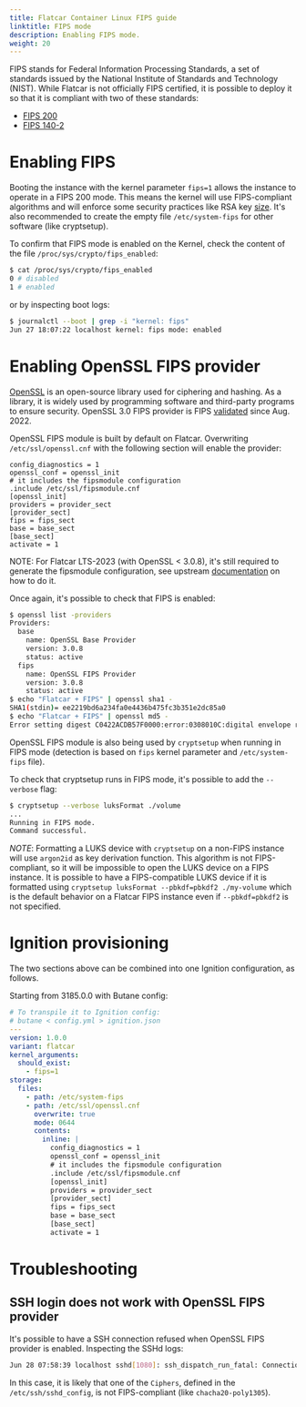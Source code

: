 ```yaml
---
title: Flatcar Container Linux FIPS guide
linktitle: FIPS mode
description: Enabling FIPS mode.
weight: 20
---
```


FIPS stands for Federal Information Processing Standards, a set of standards issued by the National Institute of Standards and Technology (NIST). While Flatcar is not officially FIPS certified, it is possible to deploy it so that it is compliant with two of these standards:
* [FIPS 200][fips-200]
* [FIPS 140-2][fips-140-2]

# Enabling FIPS

Booting the instance with the kernel parameter `fips=1` allows the instance to operate in a FIPS 200 mode. This means the kernel will use FIPS-compliant algorithms and will enforce some security practices like RSA key [size][rsa-key-size]. It's also recommended to create the empty file `/etc/system-fips` for other software (like cryptsetup).

To confirm that FIPS mode is enabled on the Kernel, check the content of the file `/proc/sys/crypto/fips_enabled`:
```bash
$ cat /proc/sys/crypto/fips_enabled
0 # disabled
1 # enabled
```

or by inspecting boot logs:
```bash
$ journalctl --boot | grep -i "kernel: fips"
Jun 27 18:07:22 localhost kernel: fips mode: enabled
```

# Enabling OpenSSL FIPS provider

[OpenSSL][openssl] is an open-source library used for ciphering and hashing. As a library, it is widely used by programming software and third-party programs to ensure security. OpenSSL 3.0 FIPS provider is FIPS [validated][certificate] since Aug. 2022.

OpenSSL FIPS module is built by default on Flatcar. Overwriting `/etc/ssl/openssl.cnf` with the following section will enable the provider:
```
config_diagnostics = 1
openssl_conf = openssl_init
# it includes the fipsmodule configuration
.include /etc/ssl/fipsmodule.cnf
[openssl_init]
providers = provider_sect
[provider_sect]
fips = fips_sect
base = base_sect
[base_sect]
activate = 1
```

NOTE: For Flatcar LTS-2023 (with OpenSSL < 3.0.8), it's still required to generate the fipsmodule configuration, see upstream [documentation][openssl-fipsinstall] on how to do it.

Once again, it's possible to check that FIPS is enabled:
```bash
$ openssl list -providers
Providers:
  base
    name: OpenSSL Base Provider
    version: 3.0.8
    status: active
  fips
    name: OpenSSL FIPS Provider
    version: 3.0.8
    status: active
$ echo "Flatcar + FIPS" | openssl sha1 -
SHA1(stdin)= ee2219bd6a234fa0e4436b475fc3b351e2dc85a0
$ echo "Flatcar + FIPS" | openssl md5 -
Error setting digest C0422ACDB57F0000:error:0308010C:digital envelope routines:inner_evp_generic_fetch:unsupported:crypto/evp/evp_fetch.c:349:Global default library context, Algorithm (MD5 : 104), Properties ()C0422ACDB57F0000:error:03000086:digital envelope routines:evp_md_init_internal:initialization error:crypto/evp/digest.c:252:
```

OpenSSL FIPS module is also being used by `cryptsetup` when running in FIPS mode (detection is based on `fips` kernel parameter and `/etc/system-fips` file).

To check that cryptsetup runs in FIPS mode, it's possible to add the `--verbose` flag:
```bash
$ cryptsetup --verbose luksFormat ./volume
...
Running in FIPS mode.
Command successful.
```

_NOTE_: Formatting a LUKS device with `cryptsetup` on a non-FIPS instance will use `argon2id` as key derivation function. This algorithm is not FIPS-compliant, so it will be impossible to open the LUKS device on a FIPS instance. It is possible to have a FIPS-compatible LUKS device if it is formatted using `cryptsetup luksFormat --pbkdf=pbkdf2 ./my-volume` which is the default behavior on a Flatcar FIPS instance even if `--pbkdf=pbkdf2` is not specified.

# Ignition provisioning

The two sections above can be combined into one Ignition configuration, as follows.

Starting from 3185.0.0 with Butane config:
```yaml
# To transpile it to Ignition config:
# butane < config.yml > ignition.json
---
version: 1.0.0
variant: flatcar
kernel_arguments:
  should_exist:
    - fips=1
storage:
  files:
    - path: /etc/system-fips
    - path: /etc/ssl/openssl.cnf
      overwrite: true
      mode: 0644
      contents:
        inline: |
          config_diagnostics = 1
          openssl_conf = openssl_init
          # it includes the fipsmodule configuration
          .include /etc/ssl/fipsmodule.cnf
          [openssl_init]
          providers = provider_sect
          [provider_sect]
          fips = fips_sect
          base = base_sect
          [base_sect]
          activate = 1
```

# Troubleshooting

## SSH login does not work with OpenSSL FIPS provider

It's possible to have a SSH connection refused when OpenSSL FIPS provider is enabled. Inspecting the SSHd logs:
```bash
Jun 28 07:58:39 localhost sshd[1080]: ssh_dispatch_run_fatal: Connection from 10.0.2.2 port 40192: invalid argument [preauth]
```

In this case, it is likely that one of the `Ciphers`, defined in the `/etc/ssh/sshd_config`, is not FIPS-compliant (like `chacha20-poly1305`).


[fips-200]: https://csrc.nist.gov/publications/detail/fips/200/final
[fips-140-2]: https://csrc.nist.gov/publications/detail/fips/140/2/final
[rsa-key-size]: https://github.com/torvalds/linux/blob/941e3e7912696b9fbe3586083a7c2e102cee7a87/crypto/rsa_helper.c#L33-L37
[openssl]: https://www.openssl.org/
[openssl-fipsinstall]: https://www.openssl.org/docs/man3.0/man1/openssl-fipsinstall.html#EXAMPLES
[certificate]: https://csrc.nist.gov/projects/cryptographic-module-validation-program/certificate/4282
